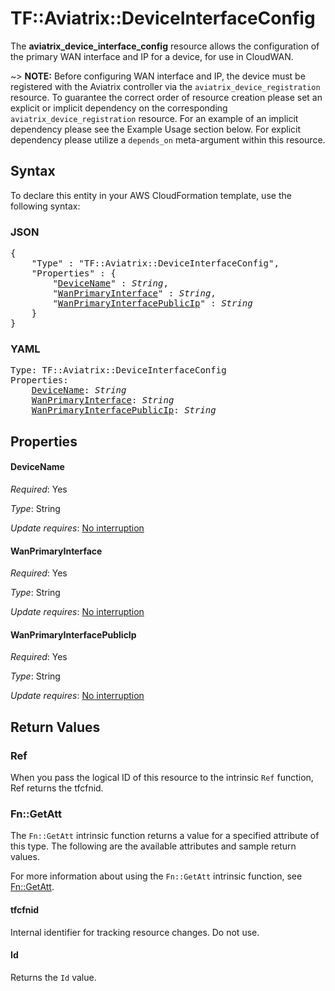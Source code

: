 # TF::Aviatrix::DeviceInterfaceConfig

The **aviatrix_device_interface_config** resource allows the configuration of the primary WAN interface and IP for a device, for use in CloudWAN.

~> **NOTE:** Before configuring WAN interface and IP, the device must be registered with the Aviatrix controller via the `aviatrix_device_registration` resource. To guarantee the correct order of resource creation please set an explicit or implicit dependency on the corresponding `aviatrix_device_registration` resource. For an example of an implicit dependency please see the Example Usage section below. For explicit dependency please utilize a `depends_on` meta-argument within this resource.

## Syntax

To declare this entity in your AWS CloudFormation template, use the following syntax:

### JSON

<pre>
{
    "Type" : "TF::Aviatrix::DeviceInterfaceConfig",
    "Properties" : {
        "<a href="#devicename" title="DeviceName">DeviceName</a>" : <i>String</i>,
        "<a href="#wanprimaryinterface" title="WanPrimaryInterface">WanPrimaryInterface</a>" : <i>String</i>,
        "<a href="#wanprimaryinterfacepublicip" title="WanPrimaryInterfacePublicIp">WanPrimaryInterfacePublicIp</a>" : <i>String</i>
    }
}
</pre>

### YAML

<pre>
Type: TF::Aviatrix::DeviceInterfaceConfig
Properties:
    <a href="#devicename" title="DeviceName">DeviceName</a>: <i>String</i>
    <a href="#wanprimaryinterface" title="WanPrimaryInterface">WanPrimaryInterface</a>: <i>String</i>
    <a href="#wanprimaryinterfacepublicip" title="WanPrimaryInterfacePublicIp">WanPrimaryInterfacePublicIp</a>: <i>String</i>
</pre>

## Properties

#### DeviceName

_Required_: Yes

_Type_: String

_Update requires_: [No interruption](https://docs.aws.amazon.com/AWSCloudFormation/latest/UserGuide/using-cfn-updating-stacks-update-behaviors.html#update-no-interrupt)

#### WanPrimaryInterface

_Required_: Yes

_Type_: String

_Update requires_: [No interruption](https://docs.aws.amazon.com/AWSCloudFormation/latest/UserGuide/using-cfn-updating-stacks-update-behaviors.html#update-no-interrupt)

#### WanPrimaryInterfacePublicIp

_Required_: Yes

_Type_: String

_Update requires_: [No interruption](https://docs.aws.amazon.com/AWSCloudFormation/latest/UserGuide/using-cfn-updating-stacks-update-behaviors.html#update-no-interrupt)

## Return Values

### Ref

When you pass the logical ID of this resource to the intrinsic `Ref` function, Ref returns the tfcfnid.

### Fn::GetAtt

The `Fn::GetAtt` intrinsic function returns a value for a specified attribute of this type. The following are the available attributes and sample return values.

For more information about using the `Fn::GetAtt` intrinsic function, see [Fn::GetAtt](https://docs.aws.amazon.com/AWSCloudFormation/latest/UserGuide/intrinsic-function-reference-getatt.html).

#### tfcfnid

Internal identifier for tracking resource changes. Do not use.

#### Id

Returns the <code>Id</code> value.

